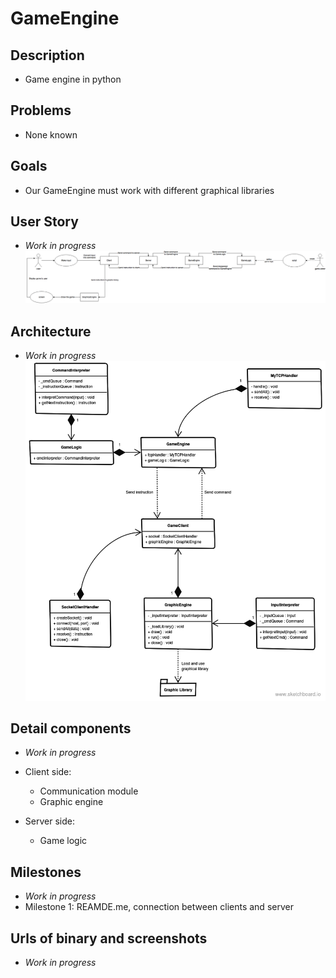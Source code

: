 # GameEngine

## Description
* Game engine in python

## Problems
* None known

## Goals
* Our GameEngine must work with different graphical libraries

## User Story
* _Work in progress_
![User Story](/assets/user_story.png)

## Architecture
* _Work in progress_
![UML](/assets/uml.png)

## Detail components
* _Work in progress_
* Client side:
  * Communication module
  * Graphic engine

* Server side:
  * Game logic

## Milestones
* _Work in progress_
* Milestone 1: REAMDE.me, connection between clients and server

## Urls of binary and screenshots
* _Work in progress_
